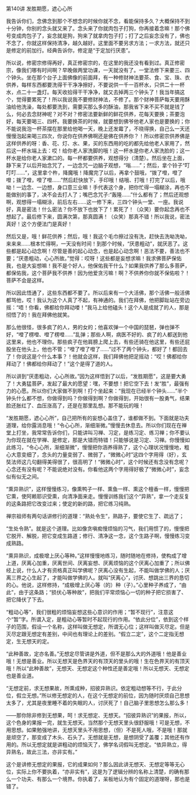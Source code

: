 第140讲 发胜期愿，遮心心所

我告诉你们，念佛念到那个不想念的时候你就不念，看能保持多久？大概保持不到十分钟，你别的念头就又来了。念头来了你就肉包子打狗，你再接着念嘛！那个佛号变成肉包子了，妄念就是狗，狗来了就拿肉包子打；打了之后妄念没有了，佛也不念了，你就这样保持清净，越久越好。这里面不要另求方法；一求方法，就还只是修定的前加行。经典告诉你，修定是“于定加行厌患”。

所以说，修密宗修得再好，真正修密宗的，在这里的我还没有看到过。真正修密宗，像我们哪有时间啊？早晚做两堂功课，一天就没有了。一堂法修下来要三、四个钟头。坐在那个台子上面佛像的前面拜，有一种修财神法要茶、食、宝、珠、衣供养，每样东西都要洗得干干净净擦好，不要说供一千一百杯水，只供二十一杯水，点二十一盏灯。每天收拾得干干净净，就又去掉两三个钟头了！我当年搞这个，觉得要累死了！所以我说我不要修财神法，不修了。那个财神菩萨每天要用酥油给他洗澡，每处都要洗到，需要买那么多的酥油，那我省下来不买不就是钱了么，何必去念财神呢？对不对？修密法要新鲜的鲜花供养，花每天要换；茶要泡好，每天要喝三、四杯。我要换茶的时候，就要想到佛爷他老人家也是要换的；你不能说我泡一杯茶摆在那里给他喝一天，晚上还发霉了，不晓得换，自己么一天还慢慢泡起来喝三四次，你说你在供养佛啊还是佛在供养你？！所以修密宗供养佛是这样供养的呀：香、花、灯、水、果，买的东西用的吃的都先给他老人家用了，然后这一杯水端上去：哎！给你老人家洗脚的哦！这一杯水是你老人家洗脸的；这一杯水是给你老人家漱口的。每一杯都要供养，观想得分（清楚）。然后坐在上面，静下来了以后开始念咒了，一边念咒一边脑子观想，“嗡……”；然后，拿个铃子“叮叮叮……”，这里拿个杵，降魔哦！降魔完了以后，再拿个鼓哦，“拨了噔，噔了噔；拨了噔，噔了噔……”然后赶快放下，手印哦！结哦、打哦！打完了以后，哦呦！一边念、一边想，身口意三业嘛！手代表这个身，把你忙得一塌糊涂，再也不能做别的事了，决不会去打人了；嘴巴念咒子:“轰隆……”什么都有了；然后还观想啊，观想得一塌糊涂，前后左右……这一修下来，三四个钟头一堂、一座。我说好，真是密法！什么密法？你不放下也放下了！累死了！（众笑）要你起念再也不想起了。最后修下来，圆满次第，那真圆满！（众笑）那真不错！所以我说，密法真好！这个方便法门是真好！

然后又是，哦！鲜花供养；然后，哦！我这个毛巾擦过没有洗，赶快去洗呦洗呦，来来来……根本忙得啊，一天没有时间！到那个时候，“厌患粗动”，就厌恶了。这些都是起心动念啊！尽管是善的起心动念，也是起心动念啊！恶法不要，善法也不要；“厌患粗动，心心所故。”觉得：哎呀！这些都是妄想求嘛！我求佛菩萨保佑我，也是大妄想嘛！我不是个好人，他保佑我干什么？如果我供养了那么多菩萨，都保佑我，这个菩萨我不供养！因为他爱贪污嘛！啊？不供养你你就不保佑啦？！菩萨不会是这样。

所以因此悟通了，这些东西都不要了。所以后来有一个大活佛，那个活佛一般活佛都骂他，哎！我认为这个人真了不起，有神通的。我们在拜佛，他把脚趾站在旁边摇：“唔！你看，佛都给你拜动喽！”我马上给他磕头！这个人是成就了的人，那是彻悟了的！我在拜佛他就笑。

那么他很怪，很多疯了的人，男的女的；他喜欢弹一个中国的琵琶，弹也弹不好，“噔了楞噔、噔了楞噔……”乱弹；那些人啊，病医不好的、疯了的人都送到他这里来，他也不理你。那些疯子在他肩膀上爬上去，有些还骑在他这里，有些还屁股坐在他头上，他也不管；“噔了噔了噔了……”过不了两个钟头，都好了！都回去了！你说这是个什么本事？！他就会这样，我们拜佛他把足摇动：“哎！佛都给你拜动了！佛都给你拜动了！”这个是得了道的人。

所以讲到“厌患粗动，心心所故。”因为这样悟到了以后，“发胜期愿”，这是要大勇了！大勇猛菩萨，发起了最大的愿望：嘿，不要想！把它空下去！发“胜”，最强有力的心愿。所以你们大家做不到啊！打个坐起来：“我现在已经半个钟头……”半个钟头什么都不想，你做得到吗？你做得到啊？你做得到，开始很有一股勇气，结果脸还胀红了、血压涨高了，还是在那里乱想。那不能玩的哦！

“发胜期愿，遮心心所”，自己把所有的妄想心盖住了，谁都做不到。下面就是功夫道理，给你露消息哦！“令心心所，渐细渐微。”慢慢去休息去。所以你们现在在禅堂上打坐，我常常告诉你们，只能讲叫习禅、习定，是练习定、练习禅；你不要认为你现在就在学禅、是修定，那是大错而特错！只能够说是习定、习禅。你慢慢如此练习，“令心心所，渐细渐微”，慢慢把你涵养得熟了，这个心理状况慢慢地，粗心大意变细了，念头的力量变弱了、微弱了，“微微心时”这四个字用得（好），玄奘法师这几句翻得美得很了，很高明了！“微微心时”，这个时候还有念没有念呢？心念还有没有呢？不能说绝对没有。你看他这两个字用得好极了“微微心时”，妄念似有似无之间。

“熏异熟识”，这样慢慢练习，像熏鸭子一样、熏鱼一样、熏这个檀香一样，慢慢把它熏，使阿赖耶识受熏，向清净面来走。慢慢训练我们这个“异熟”，拿一个走反复的这条路把它改变过来；使定的新的路，把它练习纯熟。

禅宗祖师有两句话讲修行的道理：“熟处令生”，熟路子，要使它生了、疏远了；

“生处令熟”。就是这个道理。比如像贪嗔痴慢烦恼的习气，我们用惯了的，慢慢把它脱开、解脱，把它变成生路道；修行、清净这一念，这个生路子啊，慢慢练习变成熟路。

“熏异熟识，成极增上厌心等种。”这样慢慢地练习，随时随地在修持，使构成了增上道，厌离心加重，厌离世间、厌离妄想、厌离烦恼的这个厌离心加重了；所以佛经上说，什么人才有资格真正叫学佛呢？厌离心没有生起，不能叫做学佛的人；厌离三界之心生起了，才能叫做学佛的人。就叫“厌离心”，讨厌、想跳出三界的恳切的心。他说，这样修持，“成极增上厌心等（的）种（子）。”心里种子养成了，“由此”，由于这条路；“损伏心等种故”，把我们平常烦恼心一切的种子把它损害了、把它降伏了下去。

“粗动心等”，我们很粗的烦恼妄想这些心意识的作用；“暂不现行”，注意这个“暂”字。所谓入定，是粗动心等暂时不起现行的作用。“依此分位”，依到这个样子的范围，假设一个名称，这样叫做无想定，所谓无心位；这样叫做灭尽定。但是灭尽定跟无想定有差别，中间也有理论上的差别。“假立二定”，这个二定指无想定，生无想天的定。

“此种善故，定亦名善。”无想定尽管讲是外道，但不是那么大的外道哦！他是善业哦！无想是善业。所以无想天是色界天的有顶天的里头的哦！生在色界天的有顶天哦！所以“此种善故”，无想天、无想定这个种性还是善定哦！所以无想天、无想定也是善业道。

“无想定前，求无想果故，所熏成种，招彼异熟识。依定粗动想等不行，于此分位，假立无想。”所以修无想定的人，在这个无想定的前位，因为随时厌烦自己思想太多了，尤其是夜里睡不着的失眠的人，讨厌死了！自己脑子里思想怎么那么多！

——那你除非修到无想果，呵！求无想定、无想天。“招彼异熟识”的果报，所以，这个色身的果报一完，就生无想天。当然那个无想天里头很舒服哦！可是无想，不用思想。如果勉强地讲，无想天里头不用思想，（但）不是死人哦，不是哦！那就是顽空了，那变成了木头、石头了。无想就是无想，是想阴受了盖覆；其他还有作用的。所以无想定就是讲粗动的烦恼灭了，佛学名词假叫无想定。“依异熟立，得异熟名，故此三法，亦非实有。”

这个是讲修无想定的果报，它的成果如何？那么因此讲无想天、无想定等等无心位，实际上你不要执着，“亦非实有”，这是为了逻辑分辨的名称上清楚，的确有那么一个功夫、有那么一个境界。你执着了，呆板地认为有个固定的道理呀，那也是错了。


